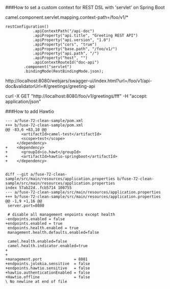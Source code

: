 ###How to set a custom context for REST DSL with 'servlet' on Spring Boot

camel.component.servlet.mapping.context-path=/foo/v1/*

    restConfiguration()
                .apiContextPath("/api-doc")
                .apiProperty("api.title", "Greeting REST API")
                .apiProperty("api.version", "1.0")
                .apiProperty("cors", "true")
                .apiProperty("base.path", "/foo/v1/")
                .apiProperty("api.path", "/")
                .apiProperty("host", "")
                .apiContextRouteId("doc-api")
            .component("servlet")
            .bindingMode(RestBindingMode.json);

http://localhost:8080/webjars/swagger-ui/index.html?url=/foo/v1/api-doc&validatorUrl=#/greetings/greeting-api

curl -X GET "http://localhost:8080/foo/v1/greetings/fff" -H  "accept: application/json"



###How to add Hawtio
     
    --- a/fuse-72-clean-sample/pom.xml
    +++ b/fuse-72-clean-sample/pom.xml
    @@ -83,6 +83,10 @@
           <artifactId>camel-test</artifactId>
           <scope>test</scope>
         </dependency>
    +    <dependency>
    +      <groupId>io.hawt</groupId>
    +      <artifactId>hawtio-springboot</artifactId>
    +    </dependency>

    
    diff --git a/fuse-72-clean-sample/src/main/resources/application.properties b/fuse-72-clean-sample/src/main/resources/application.properties
    index 57ab22d..fcb5714 100755
    --- a/fuse-72-clean-sample/src/main/resources/application.properties
    +++ b/fuse-72-clean-sample/src/main/resources/application.properties
    @@ -1,9 +1,16 @@
     server.port=8080
    
     # disable all management enpoints except health
    -endpoints.enabled = false
    +endpoints.enabled = true
     endpoints.health.enabled = true
     management.health.defaults.enabled=false
    
     camel.health.enabled=false
     camel.health.indicator.enabled=true
    +
    +
    +management.port              = 8081
    +endpoints.jolokia.sensitive  = false
    +endpoints.hawtio.sensitive   = false
    +hawtio.authenticationEnabled = false
    +Hawtio.offline               = false
    \ No newline at end of file
